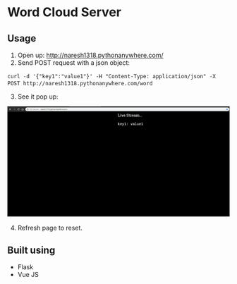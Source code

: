 # Word Cloud Server

## Usage
1. Open up: http://naresh1318.pythonanywhere.com/
2. Send POST request with a json object:
```angular2
curl -d '{"key1":"value1"}' -H "Content-Type: application/json" -X POST http://naresh1318.pythonanywhere.com/word
```
3. See it pop up:

![alt text](https://raw.githubusercontent.com/Naresh1318/word_cloud_server/master/README/browser.jpg "Logo Title Text 1")

4. Refresh page to reset.

## Built using
* Flask
* Vue JS
